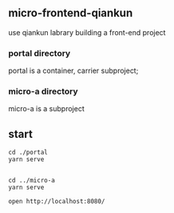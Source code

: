 ## micro-frontend-qiankun

use qiankun labrary building a front-end project


### portal directory
portal is a container, carrier subproject;

### micro-a directory
micro-a is a subproject

## start
```shell
cd ./portal
yarn serve


cd ../micro-a
yarn serve

open http://localhost:8080/ 
```